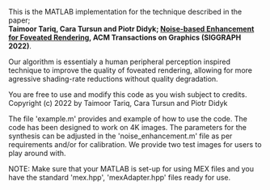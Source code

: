 This is the MATLAB implementation for the technique described in the paper; <br />
**Taimoor Tariq, Cara Tursun and Piotr Didyk; [Noise-based Enhancement for Foveated Rendering](https://www.pdf.inf.usi.ch/projects/NoiseBasedEnhancement/), ACM Transactions on Graphics (SIGGRAPH 2022)**. 

Our algorithm is essentialy a human peripheral perception inspired technique to improve the quality of foveated rendering, 
allowing for more agressive shading-rate reductions without quality degradation. 

You are free to use and modify this code as you wish subject to credits. <br />
Copyright (c) 2022 by Taimoor Tariq, Cara Tursun and Piotr Didyk

The file 'example.m' provides and example of how to use the code. The code has been designed to work on 4K images. 
The parameters for the synthesis can be adjusted in the 'noise_enhancement.m' file as per requirements and/or for calibration. 
We provide two test images for users to play around with. 

NOTE: Make sure that your MATLAB is set-up for using MEX files and you have the standard 'mex.hpp', 'mexAdapter.hpp' files ready for use. 
